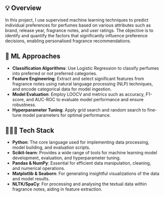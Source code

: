## 💡 Overview
In this project, I use supervised machine learning techniques to predict individual preferences for perfumes based on various attributes such as brand, release year, fragrance notes, and user ratings. The objective is to identify and quantify the factors that significantly influence preference decisions, enabling personalised fragrance recommendations.

## 🧠 ML Approaches
- **Classification Algorithms**: Use Logistic Regression to classify perfumes into preferred or not preferred categories.
- **Feature Engineering**: Extract and select significant features from fragrance notes using natural language processing (NLP) techniques, and encode categorical data for model ingestion.
- **Model Evaluation**: Employ LOOCV and metrics such as accuracy, F1-score, and AUC-ROC to evaluate model performance and ensure robustness.
- **Hyperparameter Tuning**: Apply grid search and random search to fine-tune model parameters for optimal performance.
  
## 👩🏻‍💻 Tech Stack
- **Python**: The core language used for implementing data processing, model building, and evaluation scripts.
- **Scikit-learn**: Provides a wide range of tools for machine learning model development, evaluation, and hyperparameter tuning.
- **Pandas & NumPy**: Essential for efficient data manipulation, cleaning, and numerical operations.
- **Matplotlib & Seaborn**: For generating insightful visualizations of the data and model results.
- **NLTK/SpaCy**: For processing and analysing the textual data within fragrance notes, aiding in feature extraction.

